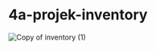# 4a-projek-inventory
![Copy of inventory (1)](https://user-images.githubusercontent.com/100126119/160848879-0c5e511a-8a14-4c34-adda-885bb59cf17d.png)

